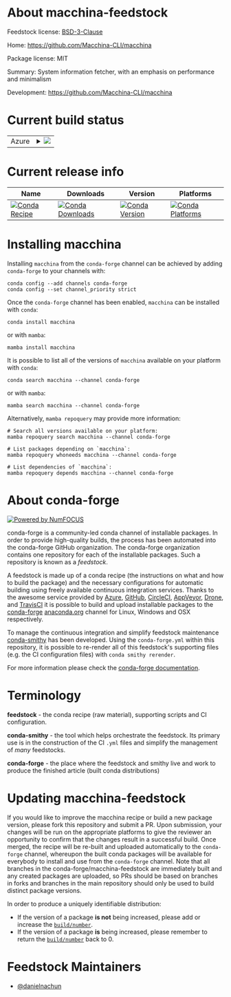 About macchina-feedstock
========================

Feedstock license: [BSD-3-Clause](https://github.com/conda-forge/macchina-feedstock/blob/main/LICENSE.txt)

Home: https://github.com/Macchina-CLI/macchina

Package license: MIT

Summary: System information fetcher, with an emphasis on performance and minimalism

Development: https://github.com/Macchina-CLI/macchina

Current build status
====================


<table>
    
  <tr>
    <td>Azure</td>
    <td>
      <details>
        <summary>
          <a href="https://dev.azure.com/conda-forge/feedstock-builds/_build/latest?definitionId=23709&branchName=main">
            <img src="https://dev.azure.com/conda-forge/feedstock-builds/_apis/build/status/macchina-feedstock?branchName=main">
          </a>
        </summary>
        <table>
          <thead><tr><th>Variant</th><th>Status</th></tr></thead>
          <tbody><tr>
              <td>linux_64</td>
              <td>
                <a href="https://dev.azure.com/conda-forge/feedstock-builds/_build/latest?definitionId=23709&branchName=main">
                  <img src="https://dev.azure.com/conda-forge/feedstock-builds/_apis/build/status/macchina-feedstock?branchName=main&jobName=linux&configuration=linux%20linux_64_" alt="variant">
                </a>
              </td>
            </tr><tr>
              <td>linux_aarch64</td>
              <td>
                <a href="https://dev.azure.com/conda-forge/feedstock-builds/_build/latest?definitionId=23709&branchName=main">
                  <img src="https://dev.azure.com/conda-forge/feedstock-builds/_apis/build/status/macchina-feedstock?branchName=main&jobName=linux&configuration=linux%20linux_aarch64_" alt="variant">
                </a>
              </td>
            </tr><tr>
              <td>linux_ppc64le</td>
              <td>
                <a href="https://dev.azure.com/conda-forge/feedstock-builds/_build/latest?definitionId=23709&branchName=main">
                  <img src="https://dev.azure.com/conda-forge/feedstock-builds/_apis/build/status/macchina-feedstock?branchName=main&jobName=linux&configuration=linux%20linux_ppc64le_" alt="variant">
                </a>
              </td>
            </tr><tr>
              <td>osx_64</td>
              <td>
                <a href="https://dev.azure.com/conda-forge/feedstock-builds/_build/latest?definitionId=23709&branchName=main">
                  <img src="https://dev.azure.com/conda-forge/feedstock-builds/_apis/build/status/macchina-feedstock?branchName=main&jobName=osx&configuration=osx%20osx_64_" alt="variant">
                </a>
              </td>
            </tr><tr>
              <td>osx_arm64</td>
              <td>
                <a href="https://dev.azure.com/conda-forge/feedstock-builds/_build/latest?definitionId=23709&branchName=main">
                  <img src="https://dev.azure.com/conda-forge/feedstock-builds/_apis/build/status/macchina-feedstock?branchName=main&jobName=osx&configuration=osx%20osx_arm64_" alt="variant">
                </a>
              </td>
            </tr><tr>
              <td>win_64</td>
              <td>
                <a href="https://dev.azure.com/conda-forge/feedstock-builds/_build/latest?definitionId=23709&branchName=main">
                  <img src="https://dev.azure.com/conda-forge/feedstock-builds/_apis/build/status/macchina-feedstock?branchName=main&jobName=win&configuration=win%20win_64_" alt="variant">
                </a>
              </td>
            </tr>
          </tbody>
        </table>
      </details>
    </td>
  </tr>
</table>

Current release info
====================

| Name | Downloads | Version | Platforms |
| --- | --- | --- | --- |
| [![Conda Recipe](https://img.shields.io/badge/recipe-macchina-green.svg)](https://anaconda.org/conda-forge/macchina) | [![Conda Downloads](https://img.shields.io/conda/dn/conda-forge/macchina.svg)](https://anaconda.org/conda-forge/macchina) | [![Conda Version](https://img.shields.io/conda/vn/conda-forge/macchina.svg)](https://anaconda.org/conda-forge/macchina) | [![Conda Platforms](https://img.shields.io/conda/pn/conda-forge/macchina.svg)](https://anaconda.org/conda-forge/macchina) |

Installing macchina
===================

Installing `macchina` from the `conda-forge` channel can be achieved by adding `conda-forge` to your channels with:

```
conda config --add channels conda-forge
conda config --set channel_priority strict
```

Once the `conda-forge` channel has been enabled, `macchina` can be installed with `conda`:

```
conda install macchina
```

or with `mamba`:

```
mamba install macchina
```

It is possible to list all of the versions of `macchina` available on your platform with `conda`:

```
conda search macchina --channel conda-forge
```

or with `mamba`:

```
mamba search macchina --channel conda-forge
```

Alternatively, `mamba repoquery` may provide more information:

```
# Search all versions available on your platform:
mamba repoquery search macchina --channel conda-forge

# List packages depending on `macchina`:
mamba repoquery whoneeds macchina --channel conda-forge

# List dependencies of `macchina`:
mamba repoquery depends macchina --channel conda-forge
```


About conda-forge
=================

[![Powered by
NumFOCUS](https://img.shields.io/badge/powered%20by-NumFOCUS-orange.svg?style=flat&colorA=E1523D&colorB=007D8A)](https://numfocus.org)

conda-forge is a community-led conda channel of installable packages.
In order to provide high-quality builds, the process has been automated into the
conda-forge GitHub organization. The conda-forge organization contains one repository
for each of the installable packages. Such a repository is known as a *feedstock*.

A feedstock is made up of a conda recipe (the instructions on what and how to build
the package) and the necessary configurations for automatic building using freely
available continuous integration services. Thanks to the awesome service provided by
[Azure](https://azure.microsoft.com/en-us/services/devops/), [GitHub](https://github.com/),
[CircleCI](https://circleci.com/), [AppVeyor](https://www.appveyor.com/),
[Drone](https://cloud.drone.io/welcome), and [TravisCI](https://travis-ci.com/)
it is possible to build and upload installable packages to the
[conda-forge](https://anaconda.org/conda-forge) [anaconda.org](https://anaconda.org/)
channel for Linux, Windows and OSX respectively.

To manage the continuous integration and simplify feedstock maintenance
[conda-smithy](https://github.com/conda-forge/conda-smithy) has been developed.
Using the ``conda-forge.yml`` within this repository, it is possible to re-render all of
this feedstock's supporting files (e.g. the CI configuration files) with ``conda smithy rerender``.

For more information please check the [conda-forge documentation](https://conda-forge.org/docs/).

Terminology
===========

**feedstock** - the conda recipe (raw material), supporting scripts and CI configuration.

**conda-smithy** - the tool which helps orchestrate the feedstock.
                   Its primary use is in the construction of the CI ``.yml`` files
                   and simplify the management of *many* feedstocks.

**conda-forge** - the place where the feedstock and smithy live and work to
                  produce the finished article (built conda distributions)


Updating macchina-feedstock
===========================

If you would like to improve the macchina recipe or build a new
package version, please fork this repository and submit a PR. Upon submission,
your changes will be run on the appropriate platforms to give the reviewer an
opportunity to confirm that the changes result in a successful build. Once
merged, the recipe will be re-built and uploaded automatically to the
`conda-forge` channel, whereupon the built conda packages will be available for
everybody to install and use from the `conda-forge` channel.
Note that all branches in the conda-forge/macchina-feedstock are
immediately built and any created packages are uploaded, so PRs should be based
on branches in forks and branches in the main repository should only be used to
build distinct package versions.

In order to produce a uniquely identifiable distribution:
 * If the version of a package **is not** being increased, please add or increase
   the [``build/number``](https://docs.conda.io/projects/conda-build/en/latest/resources/define-metadata.html#build-number-and-string).
 * If the version of a package **is** being increased, please remember to return
   the [``build/number``](https://docs.conda.io/projects/conda-build/en/latest/resources/define-metadata.html#build-number-and-string)
   back to 0.

Feedstock Maintainers
=====================

* [@danielnachun](https://github.com/danielnachun/)

